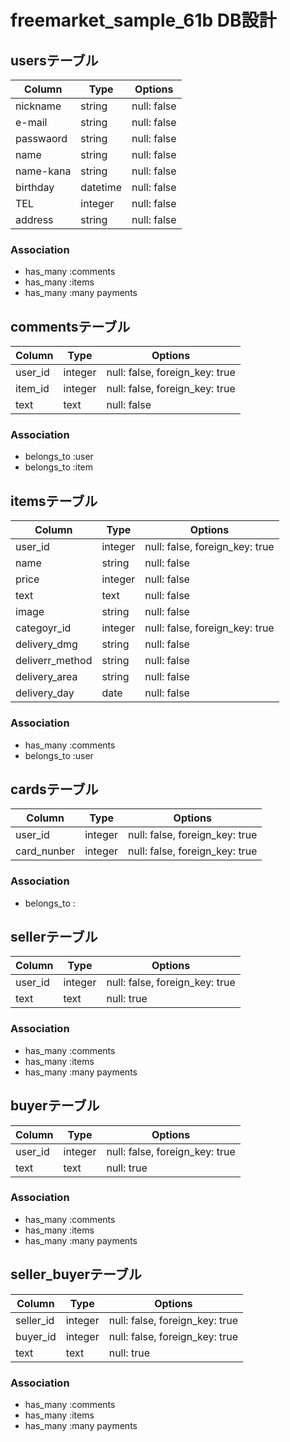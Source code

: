 # freemarket_sample_61b DB設計
## usersテーブル
|Column|Type|Options|
|------|----|-------|
|nickname|string|null: false|
|e-mail|string|null: false|
|passwaord|string|null: false|
|name|string|null: false|
|name-kana|string|null: false|
|birthday|datetime|null: false|
|TEL|integer|null: false|
|address|string|null: false|
### Association
- has_many :comments
- has_many :items
- has_many :many payments

## commentsテーブル
|Column|Type|Options|
|------|----|-------|
|user_id|integer|null: false, foreign_key: true|
|item_id|integer|null: false, foreign_key: true|
|text|text|null: false|
### Association
- belongs_to :user
- belongs_to :item

## itemsテーブル
|Column|Type|Options|
|------|----|-------|
|user_id|integer|null: false, foreign_key: true|
|name|string|null: false|
|price|integer|null: false|
|text|text|null: false|
|image|string|null: false|
|categoyr_id|integer|null: false, foreign_key: true|
|delivery_dmg|string|null: false|
|deliverr_method|string|null: false|
|delivery_area|string|null: false|
delivery_day|date|null: false|
### Association
- has_many :comments
- belongs_to :user

## cardsテーブル
|Column|Type|Options|
|------|----|-------|
|user_id|integer|null: false, foreign_key: true|
|card_nunber|integer|null: false, foreign_key: true|
### Association
- belongs_to :

## sellerテーブル
|Column|Type|Options|
|------|----|-------|
|user_id|integer|null: false, foreign_key: true|
|text|text|null: true|
### Association
- has_many :comments
- has_many :items
- has_many :many payments

## buyerテーブル
|Column|Type|Options|
|------|----|-------|
|user_id|integer|null: false, foreign_key: true|
|text|text|null: true|
### Association
- has_many :comments
- has_many :items
- has_many :many payments

## seller_buyerテーブル
|Column|Type|Options|
|------|----|-------|
|seller_id|integer|null: false, foreign_key: true|
|buyer_id|integer|null: false, foreign_key: true|
|text|text|null: true|
### Association
- has_many :comments
- has_many :items
- has_many :many payments